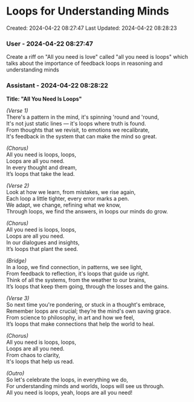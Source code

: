 # Loops for Understanding Minds

Created: 2024-04-22 08:27:47
Last Updated: 2024-04-22 08:28:23

### User - 2024-04-22 08:27:47

Create a riff on "All you need is love" called "all you need is loops" which talks about the importance of feedback loops in reasoning and understanding minds

### Assistant - 2024-04-22 08:28:22

**Title: "All You Need Is Loops"**

*(Verse 1)*  
There's a pattern in the mind, it's spinning 'round and 'round,  
It's not just static lines — it's loops where truth is found.  
From thoughts that we revisit, to emotions we recalibrate,  
It's feedback in the system that can make the mind so great.

*(Chorus)*  
All you need is loops, loops,  
Loops are all you need.  
In every thought and dream,  
It’s loops that take the lead.

*(Verse 2)*  
Look at how we learn, from mistakes, we rise again,  
Each loop a little tighter, every error marks a pen.  
We adapt, we change, refining what we know,  
Through loops, we find the answers, in loops our minds do grow.

*(Chorus)*  
All you need is loops, loops,  
Loops are all you need.  
In our dialogues and insights,  
It’s loops that plant the seed.

*(Bridge)*  
In a loop, we find connection, in patterns, we see light,  
From feedback to reflection, it's loops that guide us right.  
Think of all the systems, from the weather to our brains,  
It’s loops that keep them going, through the losses and the gains.

*(Verse 3)*  
So next time you're pondering, or stuck in a thought's embrace,  
Remember loops are crucial; they’re the mind's own saving grace.  
From science to philosophy, in art and how we feel,  
It’s loops that make connections that help the world to heal.

*(Chorus)*  
All you need is loops, loops,  
Loops are all you need.  
From chaos to clarity,  
It's loops that help us read.

*(Outro)*  
So let's celebrate the loops, in everything we do,  
For understanding minds and worlds, loops will see us through.  
All you need is loops, yeah, loops are all you need!

